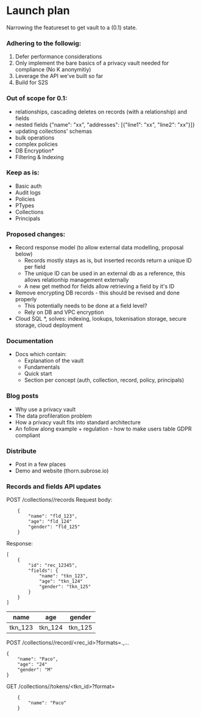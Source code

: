 # Launch plan

Narrowing the featureset to get vault to a (0.1) state.

### Adhering to the followig:

1. Defer performance considerations
2. Only implement the bare basics of a privacy vault needed for compliance (No K anonymitiy)
3. Leverage the API we've built so far
4. Build for S2S

### Out of scope for 0.1:

- relationships, cascading deletes on records (with a relationship) and fields
- nested fields {"name": "xx", "addresses": [{"line1": "xx", "line2": "xx"}]}
- updating collections' schemas
- bulk operations
- complex policies
- DB Encryption\*
- Filtering & Indexing

### Keep as is:

- Basic auth
- Audit logs
- Policies
- PTypes
- Collections
- Principals

### Proposed changes:

- Record response model (to allow external data modelling, proposal below)
  - Records mostly stays as is, but inserted records return a unique ID per field
  - The unique ID can be used in an external db as a reference, this allows relationhip management externally
  - A new get method for fields allow retrieving a field by it's ID
- Remove encrypting DB records - this should be revised and done properly
  - This potentially needs to be done at a field level?
  - Rely on DB and VPC encryption
- Cloud SQL \*, solves: indexing, lookups, tokenisation storage, secure storage, cloud deployment

### Documentation

- Docs which contain:
  - Explanation of the vault
  - Fundamentals
  - Quick start
  - Section per concept (auth, collection, record, policy, principals)

### Blog posts

- Why use a privacy vault
- The data profileration problem
- How a privacy vault fits into standard architecture
- An follow along example + regulation - how to make users table GDPR compliant

### Distribute

- Post in a few places
- Demo and website (thorn.subrose.io)

### Records and fields API updates

<!-- Creating a record -->

POST /collections/<name>/records
Request body:

```
    {
        "name": "fld_123",
        "age": "fld_124"
        "gender": "fld_125"
    }
```

Response:

```
[
    {
        "id": "rec_12345",
        "fields": {
            "name": "tkn_123",
            "age": "tkn_124"
            "gender": "tkn_125"
        }
    }
]
```

| name    | age     | gender  |
| ------- | ------- | ------- |
| tkn_123 | tkn_124 | tkn_125 |

<!-- Get a record -->

POST /collections/<name>/record/<rec_id>?formats=<field>.<level>,...

```
{
    "name": "Paco",
    "age": "24"
    "gender": "M"
}
```

<!-- Get a field by token -->

GET /collections/<name>/tokens/<tkn_id>?format=<level>

```
    {
        "name": "Paco"
    }

```
